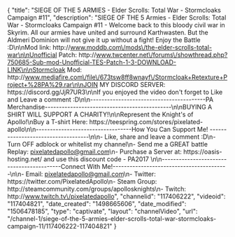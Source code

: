 {
    "title": "SIEGE OF THE 5 ARMIES - Elder Scrolls: Total War - Stormcloaks Campaign #11",
    "description": "SIEGE OF THE 5 Armies - Elder Scrolls: Total War - Stormcloaks Campaign #11 - Welcome back to this bloody civil war in Skyrim. All our armies have united and surround Karthwasten. But the Aldmeri Dominion will not give it up without a fight! Enjoy the Battle :D\n\nMod link: http:\/\/www.moddb.com\/mods\/the-elder-scrolls-total-war\n\nUnofficial Patch: http:\/\/www.twcenter.net\/forums\/showthread.php?750685-Sub-mod-Unofficial-TES-Patch-1-3-DOWNLOAD-LINK\n\nStormcloak Mod: http:\/\/www.mediafire.com\/file\/673tsw8ff8wnayf\/Stormcloak+Retexture+Project+%28PA%29.rar\n\nJOIN MY DISCORD SERVER: https:\/\/discord.gg\/JjR7UR3\n\nIf you enjoyed the video don't forget to Like and Leave a comment :D\n\n-----------------------------------------PA Merchandise---------------------------------------------\n\nBUYING A SHIRT WILL SUPPORT A CHARITY!\n\nRepresent the Knight's of Apollo!\nBuy a T-shirt Here: https:\/\/teespring.com\/stores\/pixelated-apollo\n\n----------------------------------How You Can Support Me! -----------------------------------\n\n- Like, share and leave a comment :D\n- Turn OFF adblock or whitelist my channel\n- Send me a GREAT battle Replay: pixelatedapollo@gmail.com\n- Purchase a Server at: https:\/\/oasis-hosting.net\/ and use this discount code - PA2017 \n\n------------------------------------------Connect With Me!-----------------------------------------\n\n- Email: pixelatedapollo@gmail.com\n- Twitter: https:\/\/twitter.com\/PixelatedApollo\n- Steam Group:  http:\/\/steamcommunity.com\/groups\/apollosknights\n- Twitch: http:\/\/www.twitch.tv\/pixelatedapollo",
    "channelid": "117406222",
    "videoid": "117404821",
    "date_created": "1498665606",
    "date_modified": "1506478185",
    "type": "captivate",
    "layout": "channelVideo",
    "url": "\/channel-1\/siege-of-the-5-armies-elder-scrolls-total-war-stormcloaks-campaign-11\/117406222-117404821"
}
